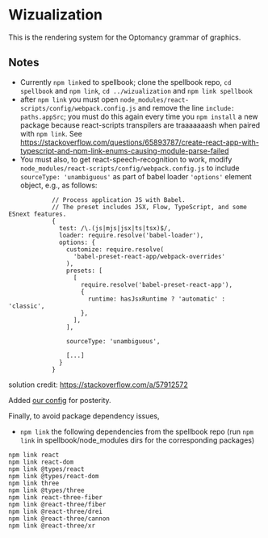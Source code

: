 # Wizualization
This is the rendering system for the Optomancy grammar of graphics.

## Notes
* Currently `npm link`ed to spellbook; clone the spellbook repo, `cd spellbook` and `npm link`, `cd ../wizualization` and `npm link spellbook`
* after `npm link` you must open `node_modules/react-scripts/config/webpack.config.js` and remove the line `include: paths.appSrc`; you must do this again every time you `npm install` a new package because react-scripts transpilers are traaaaaaash when paired with `npm link`. See https://stackoverflow.com/questions/65893787/create-react-app-with-typescript-and-npm-link-enums-causing-module-parse-failed
* You must also, to get react-speech-recognition to work, modify `node_modules/react-scripts/config/webpack.config.js` to include `sourceType: 'unambiguous'` as part of babel loader `'options'` element object, e.g., as follows: 
```
            // Process application JS with Babel.
            // The preset includes JSX, Flow, TypeScript, and some ESnext features.
            {
              test: /\.(js|mjs|jsx|ts|tsx)$/,
              loader: require.resolve('babel-loader'),
              options: {
                customize: require.resolve(
                  'babel-preset-react-app/webpack-overrides'
                ),
                presets: [
                  [
                    require.resolve('babel-preset-react-app'),
                    {
                      runtime: hasJsxRuntime ? 'automatic' : 'classic',
                    },
                  ],
                ],

                sourceType: 'unambiguous',
                
                [...]
              }
            }
```
solution credit: https://stackoverflow.com/a/57912572

Added [our config](./REFERENCE_webpack.config.js) for posterity.

Finally, to avoid package dependency issues, 
* `npm link` the following dependencies from the spellbook repo (run `npm link` in spellbook/node_modules dirs for the corresponding packages)

```
npm link react
npm link react-dom
npm link @types/react
npm link @types/react-dom
npm link three
npm link @types/three
npm link react-three-fiber
npm link @react-three/fiber
npm link @react-three/drei
npm link @react-three/cannon
npm link @react-three/xr
```
